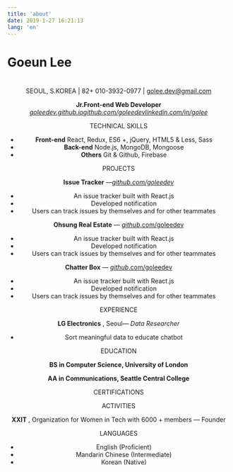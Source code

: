 ```yaml
---
title: 'about'
date: 2019-1-27 16:21:13
lang: 'en'
---
```


# **Goeun Lee**

<div align="center">

#

SEOUL, S.KOREA | 82+ 010-3932-0977 | [golee.dev@gmail.com](mailto:golee.dev@gmail.com)

**Jr.Front-end Web Developer** [_goleedev.github.io_](http://goleedev.github.io/)[_github.com/goleedev_](http://github.com/goleedev)[_linkedin.com/in/golee_](https://www.linkedin.com/in/goeun-lee-9b360218a/)

TECHNICAL SKILLS

- **Front-end** React, Redux, ES6 +, jQuery, HTML5 &amp; Less, Sass
- **Back-end** Node.js, MongoDB, Mongoose
- **Others** Git &amp; Github, Firebase

PROJECTS

**Issue Tracker** —[_github.com/goleedev_](http://github.com/goleedev)

- An issue tracker built with React.js
- Developed notification
- Users can track issues by themselves and for other teammates

**Ohsung Real Estate** — [_github_](http://github.com/goleedev)[.com/goleedev](http://github.com/goleedev)

- An issue tracker built with React.js
- Developed notification
- Users can track issues by themselves and for other teammates

**Chatter Box** — [_github_](http://github.com/goleedev)[.com/goleedev](http://github.com/goleedev)

- An issue tracker built with React.js
- Developed notification
- Users can track issues by themselves and for other teammates

EXPERIENCE

**LG Electronics** , Seoul— _Data Researcher_

- Sort meaningful data to educate chatbot

EDUCATION

**BS in Computer Science, University of London**

**AA in Communications, Seattle Central College**

CERTIFICATIONS

ACTIVITIES

**XXIT** , Organization for Women in Tech with 6000 + members — Founder

LANGUAGES

- English (Proficient)
- Mandarin Chinese (Intermediate)
- Korean (Native)

</div>
